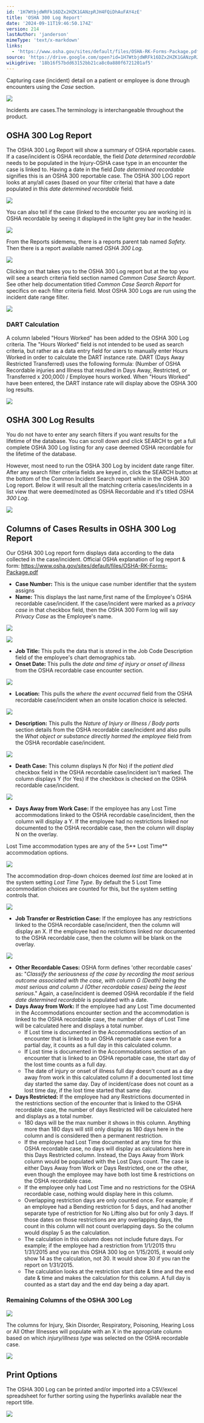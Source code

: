 ```yaml
---
id: '1H7WtbjdWRFk16DZx2HZK1GANzpRJH4FQiDhAuFAY4zE'
title: 'OSHA 300 Log Report'
date: '2024-09-11T19:46:50.174Z'
version: 214
lastAuthor: 'janderson'
mimeType: 'text/x-markdown'
links:
  - 'https://www.osha.gov/sites/default/files/OSHA-RK-Forms-Package.pdf'
source: 'https://drive.google.com/open?id=1H7WtbjdWRFk16DZx2HZK1GANzpRJH4FQiDhAuFAY4zE'
wikigdrive: '18b16f57bdd63152bb21ca8c0a880f6721201af5'
---
```

Capturing case (incident) detail on a patient or employee is done through encounters using the *Case* section.

![](../osha-300-log-report.assets/d5415669225aa8aff61582f608e4fb0a.png)

Incidents are cases.The terminology is interchangeable throughout the product.

## OSHA 300 Log Report

The OSHA 300 Log Report will show a summary of OSHA reportable cases. If a case/incident is OSHA recordable, the field *Date determined recordable* needs to be populated in the Injury-OSHA case type in an encounter the case is linked to. Having a date in the field *Date determined recordable* signifies this is an OSHA 300 reportable case. The OSHA 300 LOG report looks at any/all cases (based on your filter criteria) that have a date populated in this *date determined recordable* field.

![](../osha-300-log-report.assets/eef974964e588aabb5ad355286db873f.png)

You can also tell if the case (linked to the encounter you are working in) is OSHA recordable by seeing it displayed in the light grey bar in the header.

![](../osha-300-log-report.assets/b8777e234f04a6aa23f45aa35d5aedae.png)

From the Reports sidemenu, there is a reports parent tab named *Safety.* Then there is a report available named *OSHA 300 Log*.

![](../osha-300-log-report.assets/9cbca88fcd1e2587f6ec6d26cc323585.png)

Clicking on that takes you to the OSHA 300 Log report but at the top you will see a search criteria field section named *Common Case Search Report*. See other help documentation titled *Common Case Search Report* for specifics on each filter criteria field. Most OSHA 300 Logs are run using the incident date range filter.

![](../osha-300-log-report.assets/2b6c1f212d573875091100c5525ca695.png)

### DART Calculation

A column labeled "Hours Worked" has been added to the OSHA 300 Log criteria. The "Hours Worked" field is not intended to be used as search criteria, but rather as a data entry field for users to manually enter Hours Worked in order to calculate the DART instance rate. DART (Days Away Restricted Transferred) uses the following formula: (Number of OSHA Recordable injuries and Illness that resulted in Days Away, Restricted, or Transferred x 200,000) / Employee hours worked. When "Hours Worked" have been entered, the DART instance rate will display above the OSHA 300 log results.

![](../osha-300-log-report.assets/6d7e4b9eb13dc37ed3e11e5c861529b3.png)

## OSHA 300 Log Results

You do not have to enter any search filters if you want results for the lifetime of the database. You can scroll down and click SEARCH to get a full complete OSHA 300 Log listing for any case deemed OSHA recordable for the lifetime of the database.

However, most need to run the OSHA 300 Log by incident date range filter. After any search filter criteria fields are keyed in, click the SEARCH button at the bottom of the Common Incident Search report while in the OSHA 300 Log report. Below it will result all the matching criteria cases/incidents in a list view that were deemed/noted as OSHA Recordable and it's titled *OSHA 300 Log*.

![](../osha-300-log-report.assets/541a48a74c3839800be4fd1f058e3968.png)

## Columns of Cases Results in OSHA 300 Log Report

Our OSHA 300 Log report form displays data according to the data collected in the case/incident.  Official OSHA explanation of log report & form: https://www.osha.gov/sites/default/files/OSHA-RK-Forms-Package.pdf

* <strong>Case Number:</strong> This is the unique case number identifier that the system assigns
* <strong>Name:</strong> This displays the last name,first name of the Employee's OSHA recordable case/incident.  If the case/incident were marked as a <em>privacy case</em> in that checkbox field, then the OSHA 300 Form log will say <em>Privacy Case</em> as the Employee's name.

![](../osha-300-log-report.assets/1f1a89698a91f530d0a919c121d593ec.png)

![](../osha-300-log-report.assets/81b700b161362ab6067f0035ba6d687e.png)

* <strong>Job Title:</strong> This pulls the data that is stored in the Job Code Description field of the employee's chart demographics tab.
* <strong>Onset Date:</strong>  This pulls the <em>date and time of injury or onset of illness</em> from the OSHA recordable case encounter section.

![](../osha-300-log-report.assets/a4f00943bf48960189aa8ee29b6c0312.png)

* <strong>Location:</strong> This pulls the <em>where the event occurred</em> field from the OSHA recordable case/incident when an onsite location choice is selected.

![](../osha-300-log-report.assets/f1985a1f428e6e48b6090afef1e0dace.png)

* <strong>Description:</strong> This pulls the <em>Nature of Injury or Illness / Body parts</em> section details from the OSHA recordable case/incident and also pulls the <em>What object or substance directly harmed the employee</em> field from the OSHA recordable case/incident.

![](../osha-300-log-report.assets/be459c4f79380a047a3ec6082e1228ce.png)

* <strong>Death Case:</strong> This column displays N (for No) if the <em>patient died</em> checkbox field in the OSHA recordable case/incident isn't marked. The column displays Y (for Yes) if the checkbox is checked on the OSHA recordable case/incident.

![](../osha-300-log-report.assets/a077c73cc3f0ff37f83f38057b026aa5.png)

* <strong>Days Away from Work Case:</strong> If the employee has any Lost Time accommodations linked to the OSHA recordable case/incident, then the column will display a Y.  If the employee had no restrictions linked nor documented to the OSHA recordable case, then the column will display N on the overlay.<strong></strong>

Lost Time accommodation types are any of the 5** Lost Time** accommodation options.

![](../osha-300-log-report.assets/f8f6f5f8706d5750c4ec2c11b7592406.png)

The accommodation drop-down choices deemed *lost time* are looked at in the system setting *Lost Time Type*.  By default the 5 Lost Time accommodation choices are counted for this, but the system setting controls that.

![](../osha-300-log-report.assets/500c0eeded3e6676744c04238b6813c1.png)

* <strong>Job Transfer or Restriction Case:</strong> If the employee has any restrictions linked to the OSHA recordable case/incident, then the column will display an X.  If the employee had no restrictions linked nor documented to the OSHA recordable case, then the column will be blank on the overlay.

![](../osha-300-log-report.assets/57d05bc039766755fafcb0f463ff46d2.png)

* <strong>Other Recordable Cases:</strong> OSHA form defines 'other recordable cases' as: "<em>Classify the seriousness of the case by recording the most serious outcome associated with the case, with column G (Death) being the most serious and column J (Other recordable cases) being the least serious</em>." Again, a case/incident is deemed OSHA recordable if the field <em>date determined recordable</em> is populated with a date.
* <strong>Days Away from Work:</strong> If the employee had any Lost Time documented in the Accommodations encounter section and the accommodation is linked to the OSHA recordable case, the number of days of Lost Time will be calculated here and displays a total number.
    * If Lost time is documented in the Accommodations section of an encounter that is linked to an OSHA reportable case even for a partial day, it counts as a full day in this calculated column.
    * If Lost time is documented in the Accommodations section of an encounter that is linked to an OSHA reportable case, the start day of the lost time counts as a full day.
    * The date of injury or onset of illness full day doesn't count as a day away from work in this calculated column if a documented lost time day started the same day.  Day of incident/case does not count as a lost time day, if the lost time started that same day.
* <strong>Days Restricted:</strong> If the employee had any Restrictions documented in the restrictions section of the encounter that is linked to the OSHA recordable case, the number of days Restricted will be calculated here and displays as a total number.
    * 180 days will be the max number it shows in this column.  Anything more than 180 days will still only display as 180 days here in the column and is considered then a permanent restriction.
    * If the employee had Lost Time documented at any time for this OSHA recordable case, no days will display as calculations here in this Days Restricted column.  Instead, the Days Away from Work column would be populated with the Lost Days count.  The case is either Days Away from Work or Days Restricted, one or the other, even though the employee may have both lost time & restrictions on the OSHA recordable case.
    * If the employee only had Lost Time and no restrictions for the OSHA recordable case, nothing would display here in this column.
    * Overlapping restriction days are only counted once.  For example; if an employee had a Bending restriction for 5 days, and had another separate type of restriction for No Lifting also but for only 3 days. If those dates on those restrictions are any overlapping days, the count in this column will not count overlapping days.  So the column would display 5 as the calculation.
    * The calculation in this column does not include future days.  For example; if the employee had a restriction from 1/1/2015 thru 1/31/2015 and you ran this OSHA 300 log on 1/15/2015, it would only show 14 as the calculation, not 30.  It would show 30 if you ran the report on 1/31/2015.
    * The calculation looks at the restriction start date & time and the end date & time and makes the calculation for this column.  A full day is counted as a start day and the end day being a day apart.

### Remaining Columns of the OSHA 300 Log

![](../osha-300-log-report.assets/ded7ad72a021d51518553da5334ca9ba.png)

The columns for Injury, Skin Disorder, Respiratory, Poisoning, Hearing Loss or All Other Illnesses will populate with an X in the appropriate column based on which *injury/illness type* was selected on the OSHA recordable case.

![](../osha-300-log-report.assets/ed1a302d706d1a3fc4588d118b4572b0.png)

## Print Options

The OSHA 300 Log can be printed and/or imported into a CSV/excel spreadsheet for further sorting using the hyperlinks available near the report title.

![](../osha-300-log-report.assets/f562fd65380b4f52cdb84c90c4d3c185.png)
